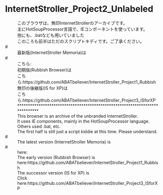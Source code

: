 # InternetStroller_Project2_Unlabeled
<dd>このブラウザは、無印InternetStrollerのアーカイブです。</dd>
<dd>主にHotSoupProcessor言語で、IEコンポーネントを使っています。</dd>
<dd>他にも、.batなども用いていました</dd>
<dd>このころも前半はただのスクリプトキディです。ご了承ください。</dd>
# <dd>最新版(InternetStroller Memoria)は</dd>
# <dd>こちら:</dd>
<dd>初期版(Rubbish Browser)は</dd>
<dd>こちら:https://github.com/ABATbeliever/InternetStroller_Project1_Rubbish</dd>
<dd>無印の後継版(IS for XP)は</dd>
<dd>こちら:https://github.com/ABATbeliever/InternetStroller_Project3_ISforXP</dd>
<dd>****************************************************************************</dd>
<dd>This browser is an archive of the unbranded InternetStroller.</dd>
<dd>It uses IE components, mainly in the HotSoupProcessor language.</dd>
<dd>Others used .bat, etc.</dd>
<dd>The first half is still just a script kiddie at this time. Please understand.</dd>
# <dd>The latest version (InternetStroller Memoria) is</dd>
# <dd>here:</dd>
<dd>The early version (Rubbish Browser) is</dd>
<dd>here:https://github.com/ABATbeliever/InternetStroller_Project1_Rubbish</dd>
<dd>The successor version (IS for XP) is</dd>
<dd>Click here:https://github.com/ABATbeliever/InternetStroller_Project3_ISforXP</dd>
